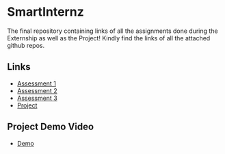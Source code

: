 

# SmartInternz
The final repository containing links of all the assignments done during the Externship as well as the Project!
Kindly find the links of all the attached github repos.

## Links

- [Assessment 1](https://github.com/areebkanth/SmartBridgeExternshipAssg1)  
- [Assessment 2](https://github.com/areebkanth/SmartBridgeExternshipAssg2)
- [Assessment 3](https://github.com/areebkanth/SmartBridgeExternshipAssg3)
- [Project](https://github.com/Pranshu5927/Flight-Price-Prediction)

## Project Demo Video

- [Demo](https://drive.google.com/file/d/1JSKcqUNCJT6A7uIXNDVUIQzLw8DEANz7/view?usp=drivesdk)
